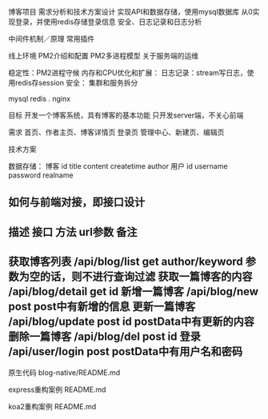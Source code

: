 
博客项目
需求分析和技术方案设计
实现API和数据存储，使用mysql数据库
从0实现登录，并使用redis存储登录信息
安全、日志记录和日志分析

中间件机制／原理
常用插件

线上环境
PM2介绍和配置
PM2多进程模型
关于服务端的运维

稳定性：PM2进程守候
内存和CPU优化和扩展：
日志记录：stream写日志，使用redis存session
安全：
集群和服务拆分

mysql  redis .  nginx

目标
开发一个博客系统，具有博客的基本功能
只开发server端，不关心前端

需求
首页、作者主页、博客详情页
登录页
管理中心、新建页、编辑页

技术方案

数据存储：
博客 id  title  content  createtime  author
用户 id  username  password  realname

如何与前端对接，即接口设计
----------------------------------------------------------------------------------
描述             接口              方法    url参数          备注
----------------------------------------------------------------------------------
获取博客列表      /api/blog/list    get    author/keyword  参数为空的话，则不进行查询过滤
获取一篇博客的内容 /api/blog/detail  get    id
新增一篇博客      /api/blog/new     post                    post中有新增的信息
更新一篇博客      /api/blog/update  post   id               postData中有更新的内容
删除一篇博客      /api/blog/del     post   id
登录             /api/user/login   post                    postData中有用户名和密码
----------------------------------------------------------------------------------

原生代码 blog-native/README.md

express重构案例 README.md

koa2重构案例 README.md




